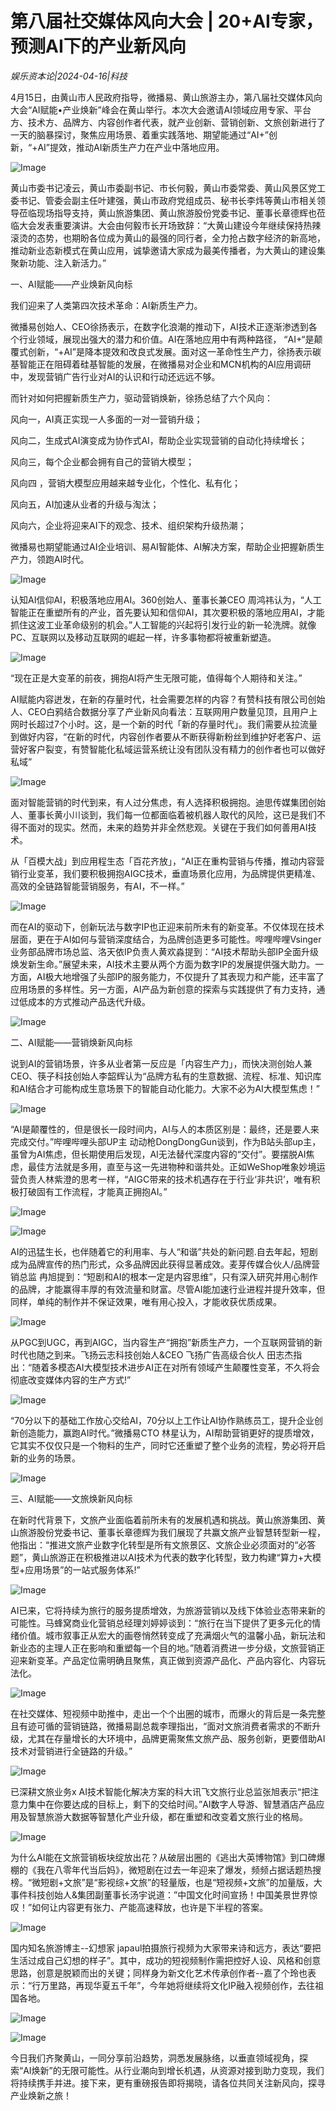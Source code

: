 # 第八届社交媒体风向大会 | 20+AI专家，预测AI下的产业新风向

*娱乐资本论|2024-04-16|科技*

4月15日，由黄山市人民政府指导，微播易、黄山旅游主办，第八届社交媒体风向大会“AI赋能•产业焕新”峰会在黄山举行。本次大会邀请AI领域应用专家、平台方、技术方、品牌方、内容创作者代表，就产业创新、营销创新、文旅创新进行了一天的脑暴探讨，聚焦应用场景、着重实践落地、期望能通过“AI+”创新，“+AI”提效，推动AI新质生产力在产业中落地应用。

![Image](http://static.ylzbl.com/uploads/ueditor/php/upload/image/20240416/1713252521152729.png)

黄山市委书记凌云，黄山市委副书记、市长何毅，黄山市委常委、黄山风景区党工委书记、管委会副主任叶建强，黄山市政府党组成员、秘书长李炜等黄山市相关领导莅临现场指导支持，黄山旅游集团、黄山旅游股份党委书记、董事长章德辉也莅临大会发表重要演讲。大会由何毅市长开场致辞：“大黄山建设今年继续保持热辣滚烫的态势，也期盼各位成为黄山的最强的同行者，全力抢占数字经济的新高地，推动新业态新模式在黄山应用，诚挚邀请大家成为最美传播者，为大黄山的建设集聚新功能、注入新活力。”

一、AI赋能——产业焕新风向标

我们迎来了人类第四次技术革命：AI新质生产力。

微播易创始人、CEO徐扬表示，在数字化浪潮的推动下，AI技术正逐渐渗透到各个行业领域，展现出强大的潜力和价值。AI在落地应用中有两种路径， “AI+“是颠覆式创新，“+AI”是降本提效和改良式发展。面对这一革命性生产力，徐扬表示碳基智能正在阻碍着硅基智能的发展，在微播易对企业和MCN机构的AI应用调研中，发现营销广告行业对AI的认识和行动还远远不够。

而针对如何把握新质生产力，驱动营销焕新，徐扬总结了六个风向：

风向一，AI真正实现一人多面的一对一营销升级；

风向二，生成式AI演变成为协作式AI，帮助企业实现营销的自动化持续增长；

风向三，每个企业都会拥有自己的营销大模型；

风向四 ，营销大模型应用越来越专业化，个性化、私有化；

风向五，AI加速从业者的升级与淘汰；

风向六，企业将迎来AI下的观念、技术、组织架构升级热潮；

微播易也期望能通过AI企业培训、易AI智能体、AI解决方案，帮助企业把握新质生产力，领跑AI时代。

![Image](http://static.ylzbl.com/uploads/ueditor/php/upload/image/20240416/1713252522711567.jpeg)

认知AI信仰AI，积极落地应用AI。360创始人、董事长兼CEO 周鸿祎认为，“人工智能正在重塑所有的产业，首先要认知和信仰AI，其次要积极的落地应用AI，才能抓住这波工业革命级别的机会。”人工智能的兴起将引发行业的新一轮洗牌。就像PC、互联网以及移动互联网的崛起一样，许多事物都将被重新塑造。

![Image](http://static.ylzbl.com/uploads/ueditor/php/upload/image/20240416/1713252522239083.jpeg)

“现在正是大变革的前夜，拥抱AI将产生无限可能，值得每个人期待和关注。”

AI赋能内容迸发，在新的存量时代，社会需要怎样的内容？有赞科技有限公司创始人、CEO白鸦结合数据分享了产业新风向看法：互联网用户数量见顶，且用户上网时长超过7个小时。这，是一个新的时代「新的存量时代」。我们需要从拉流量到做好内容，“在新的时代，内容创作者要从不断获得新粉丝到维护好老客户、运营好客户裂变，有赞智能化私域运营系统让没有团队没有精力的创作者也可以做好私域”

![Image](http://static.ylzbl.com/uploads/ueditor/php/upload/image/20240416/1713252523556261.jpeg)

面对智能营销的时代到来，有人过分焦虑，有人选择积极拥抱。迪思传媒集团创始人、董事长黄小川谈到，我们每一位都面临着被机器人取代的风险，这已是我们不得不面对的现实。然而，未来的趋势并非全然悲观。关键在于我们如何善用AI技术。

从「百模大战」到应用程生态「百花齐放」，“AI正在重构营销与传播，推动内容营销行业变革，我们要积极拥抱AIGC技术，垂直场景化应用，为品牌提供更精准、高效的全链路智能营销服务，有AI，不一样。”

![Image](http://static.ylzbl.com/uploads/ueditor/php/upload/image/20240416/1713252523979285.jpeg)

而在AI的驱动下，创新玩法与数字IP也正迎来前所未有的新变革。不仅体现在技术层面，更在于AI如何与营销深度结合，为品牌创造更多可能性。哔哩哔哩Vsinger业务部品牌市场总监、洛天依IP负责人黄欢淼提到：“AI技术帮助头部IP全面升级焕发新生命。”展望未来，AI技术主要从两个方面为数字IP的发展提供强大助力。一方面，AI极大地增强了头部IP的服务能力，不仅提升了其表现力和产能，还丰富了应用场景的多样性。另一方面，AI产品为新创意的探索与实践提供了有力支持，通过低成本的方式推动产品迭代升级。

![Image](http://static.ylzbl.com/uploads/ueditor/php/upload/image/20240416/1713252524192167.jpeg)

二、AI赋能——营销焕新风向标

说到AI的营销场景，许多从业者第一反应是「内容生产力」，而快决测创始人兼CEO、筷子科技创始人李韶辉认为“品牌方私有的生意数据、流程、标准、知识库和AI结合才可能构成生意场景下的智能自动化能力。大家不必为AI大模型焦虑！”

![Image](http://static.ylzbl.com/uploads/ueditor/php/upload/image/20240416/1713252525723981.jpeg)

“AI是颠覆性的，但是很长一段时间内，AI与人的本质区别是：最终，还是要人来完成交付。”哔哩哔哩头部UP主 动动枪DongDongGun谈到，作为B站头部up主，虽曾为AI焦虑，但长期使用后发现，AI无法替代深度内容的“交付”。要摆脱AI焦虑，最佳方法就是多用，直至与这一先进物种和谐共处。正如WeShop唯象妙境运营负责人林紫澄的思考一样，“AIGC带来的技术机遇存在于行业‘非共识’，唯有积极打破固有工作流程，才能真正拥抱AI。”

![Image](http://static.ylzbl.com/uploads/ueditor/php/upload/image/20240416/1713252525182656.jpeg)

![Image](http://static.ylzbl.com/uploads/ueditor/php/upload/image/20240416/1713252526462448.jpeg)

AI的迅猛生长，也伴随着它的利用率、与人“和谐”共处的新问题.自去年起，短剧成为品牌宣传的热门形式，众多品牌因此获得显著成效。麦芽传媒合伙人/品牌营销总监 冉旭提到：“短剧和AI的根本一定是内容思维”，只有深入研究并用心制作的品牌，才能赢得丰厚的有效流量和财富。尽管AI能加速行业进程并提升效率，但同样，单纯的制作并不保证效果，唯有用心投入，才能收获优质成果。

![Image](http://static.ylzbl.com/uploads/ueditor/php/upload/image/20240416/1713252526622758.jpeg)

从PGC到UGC，再到AIGC，当内容生产“拥抱”新质生产力，一个互联网营销的新时代也随之到来。飞扬云志科技创始人&CEO 飞扬广告高级合伙人 田志杰指出：“随着多模态AI大模型技术进步AI正在对所有领域产生颠覆性变革，不久将会彻底改变媒体内容的生产方式!”

![Image](http://static.ylzbl.com/uploads/ueditor/php/upload/image/20240416/1713252527558159.jpeg)

“70分以下的基础工作放心交给AI，70分以上工作让AI协作熟练员工，提升企业创新创造能力，赢跑AI时代。”微播易CTO 林星认为，AI帮助营销更好的提质增效，它其实不仅仅只是一个物料的生产，同时它还重塑了整个业务的流程，势必将开启新的业务的场景。

![Image](http://static.ylzbl.com/uploads/ueditor/php/upload/image/20240416/1713252527765520.jpeg)

三、AI赋能——文旅焕新风向标

在新时代背景下，文旅产业面临着前所未有的发展机遇和挑战。黄山旅游集团、黄山旅游股份党委书记、董事长章德辉为我们展现了共赢文旅产业智慧转型新一程，他指出：“推进文旅产业数字化转型是所有文旅景区、文旅企业必须面对的“必答题”，黄山旅游正在积极推进以AI技术为代表的数字化转型，致力构建“算力+大模型+应用场景”的一站式服务体系!”

![Image](http://static.ylzbl.com/uploads/ueditor/php/upload/image/20240416/1713252528472622.jpeg)

AI已来，它将持续为旅行的服务提质增效，为旅游营销以及线下体验业态带来新的可能性。马蜂窝商业化营销总经理刘婷婷谈到：“旅行在当下提供了更多元化的情绪价值。城市叙事正从宏大的画卷悄然转变成了充满烟火气的温馨小品，新玩法和新业态的主理人正在影响和重塑每一个目的地。”随着消费进一步分级，文旅营销正迎来新变革。产品定位需明确且聚焦，真正做到资源产品化、产品内容化、内容玩法化。

![Image](http://static.ylzbl.com/uploads/ueditor/php/upload/image/20240416/1713252529330380.jpeg)

在社交媒体、短视频中助推中，走出一个个出圈的城市，而爆火的背后是一条完整且有迹可循的营销链路，微播易副总裁李理指出，“面对文旅消费者需求的不断升级，尤其在存量增长的大环境中，品牌更需聚焦文旅产品、服务创新，更要借助AI技术对营销进行全链路的升级。”

![Image](http://static.ylzbl.com/uploads/ueditor/php/upload/image/20240416/1713252529544921.jpeg)

已深耕文旅业务x AI技术智能化解决方案的科大讯飞文旅行业总监张旭表示“把注意力集中在你要达成的目标上，剩下的交给时间。”AI数字人导游、智慧酒店产品应用及智慧旅游大数据等智慧化产业升级，都在重塑和改变着文旅行业的格局。

![Image](http://static.ylzbl.com/uploads/ueditor/php/upload/image/20240416/1713252530577372.jpeg)

为什么AI能在文旅营销板块绽放出花？从破层出圈的《逃出大英博物馆》到口碑爆棚的《我在八零年代当后妈》，微短剧在过去一年迎来了爆发，频频占据话题热搜榜。“微短剧+文旅”是“影视综+文旅”的轻量版，也是“短视频+文旅”的加量版，大事件科技创始人&集团副董事长汤宇说道：”中国文化时间宣扬！中国美景世界惊叹！”如何让内容更有张力、产能高速释放，也许是下半程的答案。

![Image](http://static.ylzbl.com/uploads/ueditor/php/upload/image/20240416/1713252530661109.jpeg)

国内知名旅游博主--幻想家 japaul拍摄旅行视频为大家带来诗和远方，表达“要把生活过成自己幻想的样子”。其中，成功的短视频制作需把控好人设、风格和创意思路，创意是脱颖而出的关键；同样身为新文化艺术传承创作者--嘉了个玲也表示：“行万里路，再现华夏五千年”，今年她将继续将文化IP融入视频创作，去往祖国各地。

![Image](http://static.ylzbl.com/uploads/ueditor/php/upload/image/20240416/1713252531781618.jpeg)

![Image](http://static.ylzbl.com/uploads/ueditor/php/upload/image/20240416/1713252531761755.jpeg)

今日我们齐聚黄山，一同分享前沿趋势，洞悉发展脉络，以垂直领域视角，探索“AI焕新”的无限可能性。从行业潮向到增长机遇，从资源对接到助力变现，我们将持续携手并进。接下来，更有重磅报告即将揭晓，请各位共同关注新风向，探寻产业焕新之旅！


